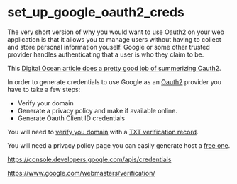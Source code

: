 # set_up_google_oauth2_creds

The very short version of why you would want to use Oauth2 on your web application is that it allows you to manage users without having to collect and store personal information youself. Google or some other trusted provider handles authenticating that a user is who they claim to be.

This [Digital Ocean article does a pretty good job of summerizing Oauth2](https://www.digitalocean.com/community/tutorials/an-introduction-to-oauth-2). 

In order to generate credentials to use Google as an [Oauth2](https://oauth.net/2/) provider you have to take a few steps:
 
- Verify your domain
- Generate a privacy policy and make if available online.
- Generate Oauth Client ID credentials


You will need to [verify you domain](https://console.developers.google.com/apis/credentials/domainverification) with a [TXT verification record](https://support.google.com/a/answer/183895?hl=en).

You will need a privacy policy page you can easily generate host a [free one](https://www.freeprivacypolicy.com/).

https://console.developers.google.com/apis/credentials

https://www.google.com/webmasters/verification/
